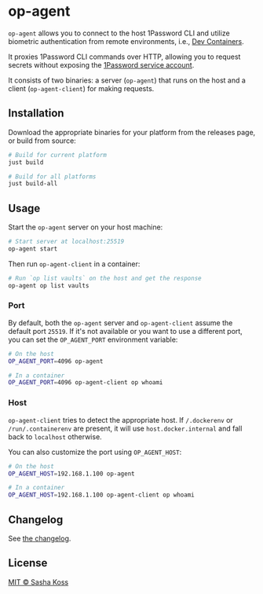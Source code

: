 # op-agent

`op-agent` allows you to connect to the host 1Password CLI and utilize biometric authentication from remote environments, i.e., [Dev Containers](https://containers.dev/).

It proxies 1Password CLI commands over HTTP, allowing you to request secrets without exposing the [1Password service account](https://developer.1password.com/docs/service-accounts/).

It consists of two binaries: a server (`op-agent`) that runs on the host and a client (`op-agent-client`) for making requests.

## Installation

Download the appropriate binaries for your platform from the releases page, or build from source:

```sh
# Build for current platform
just build

# Build for all platforms
just build-all
```

## Usage

Start the `op-agent` server on your host machine:

```sh
# Start server at localhost:25519
op-agent start
```

Then run `op-agent-client` in a container:

```sh
# Run `op list vaults` on the host and get the response
op-agent op list vaults
```

### Port

By default, both the `op-agent` server and `op-agent-client` assume the default port `25519`. If it's not available or you want to use a different port, you can set the `OP_AGENT_PORT` environment variable:

```sh
# On the host
OP_AGENT_PORT=4096 op-agent

# In a container
OP_AGENT_PORT=4096 op-agent-client op whoami
```

### Host

`op-agent-client` tries to detect the appropriate host. If `/.dockerenv` or `/run/.containerenv` are present, it will use `host.docker.internal` and fall back to `localhost` otherwise.

You can also customize the port using `OP_AGENT_HOST`:

```sh
# On the host
OP_AGENT_HOST=192.168.1.100 op-agent

# In a container
OP_AGENT_HOST=192.168.1.100 op-agent-client op whoami
```

## Changelog

See [the changelog](./CHANGELOG.md).

## License

[MIT © Sasha Koss](https://koss.nocorp.me/mit/)

